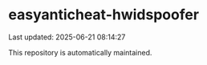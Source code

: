 # easyanticheat-hwidspoofer

Last updated: 2025-06-21 08:14:27

This repository is automatically maintained.

